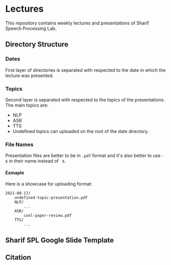 # Lectures
This repository contains weekly lectures and presentations of Sharif Speech Processing Lab.

## Directory Structure

### Dates
First layer of directories is separated with respected to the date in which the lecture was presented.

### Topics
Second layer is separated with respected to the topics of the presentations. The main topics are:
+ NLP
+ ASR
+ TTS
+ Undefined topics can uploaded on the root of the date directory.

### File Names
Presentation files are better to be in `.pdf` format and it's also better to use `-`s in their name instead of ` `s.

#### Exmaple
Here is a showcase for uploading format:
```
2021-08-17/
    undefined-topic-presentation.pdf
    NLP/
        ...
    ASR/
        cool-paper-review.pdf
    TTS/
        ...
```

## Sharif SPL Google Slide Template

## Citation
